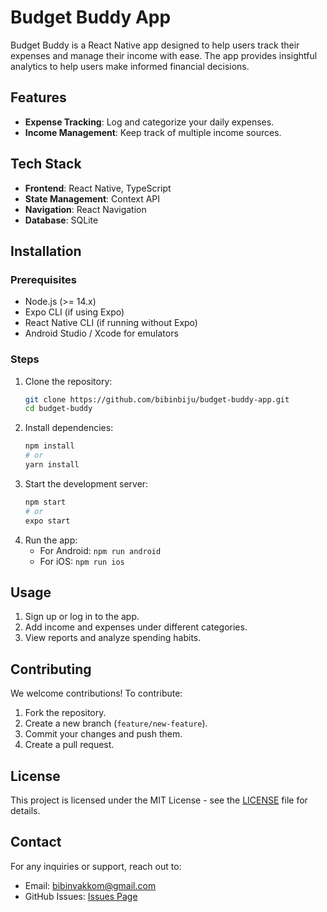 # Budget Buddy App

Budget Buddy is a React Native app designed to help users track their expenses and manage their income with ease. The app provides insightful analytics to help users make informed financial decisions.

## Features

- **Expense Tracking**: Log and categorize your daily expenses.
- **Income Management**: Keep track of multiple income sources.

## Tech Stack

- **Frontend**: React Native, TypeScript
- **State Management**: Context API
- **Navigation**: React Navigation
- **Database**: SQLite

## Installation

### Prerequisites
- Node.js (>= 14.x)
- Expo CLI (if using Expo)
- React Native CLI (if running without Expo)
- Android Studio / Xcode for emulators

### Steps
1. Clone the repository:
   ```sh
   git clone https://github.com/bibinbiju/budget-buddy-app.git
   cd budget-buddy
   ```
2. Install dependencies:
   ```sh
   npm install
   # or
   yarn install
   ```
3. Start the development server:
   ```sh
   npm start
   # or
   expo start
   ```
4. Run the app:
   - For Android: `npm run android`
   - For iOS: `npm run ios`
   
## Usage

1. Sign up or log in to the app.
2. Add income and expenses under different categories.
3. View reports and analyze spending habits.

## Contributing

We welcome contributions! To contribute:
1. Fork the repository.
2. Create a new branch (`feature/new-feature`).
3. Commit your changes and push them.
4. Create a pull request.

## License

This project is licensed under the MIT License - see the [LICENSE](LICENSE) file for details.

## Contact

For any inquiries or support, reach out to:
- Email: bibinvakkom@gmail.com
- GitHub Issues: [Issues Page](https://github.com/bibinbiju/budget-buddy-app/issues)

